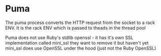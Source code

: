 # Puma

The puma process converts the HTTP request from the socket to a rack ENV. It is
the rack ENV which is passed to theads in the thread pool

Puma does not use Ruby's stdlib openssl - it has it's own SSL implementation
called mini_ssl they want to remove it but haven't yet mini_ssl does use OpenSSL
under the hood (just not the Ruby OpenSSL)
